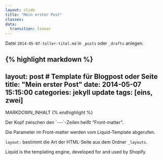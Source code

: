```yaml
---
layout: slide
title: "Mein erster Post"
classes:
data:
  transition: linear
---
```


Datei `2014-05-07-toller-titel.md` in `_posts` oder `_drafts` anlegen.

{% highlight markdown %}
---
layout:     post                # Template für Blogpost oder Seite
title:      "Mein erster Post"
date:       2014-05-07 15:15:00
categories: jekyll update
tags:       [eins, zwei]
---
 
MARKDOWN_INHALT
{% endhighlight %}

<div markdown="1" class="fragment">
Der Kopf zwischen den `---`-Zeilen heißt “Front-matter”.

Die Parameter im Front-matter werden vom Liquid-Template abgerufen.

`layout:` bestimmt die Art der HTML-Seite aus dem Ordner `_layouts`.
</div>
<aside markdown="1" class="notes">
Liquid is the templating engine, developed for and used by Shopify.
</aside>
